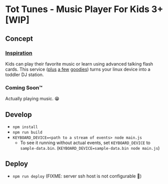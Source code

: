 # Tot Tunes - Music Player For Kids 3+ [WIP]

## Concept
### [Inspiration](https://blog.testdouble.com/posts/2018-02-20-music-cards)
Kids can play their favorite music or learn using advanced talking flash cards. This service ([plus](http://a.co/j8Kgw02) [a few](http://a.co/1Yy2d8M) [goodies](http://a.co/fXV2Fwh)) turns your linux device into a toddler DJ station.

### Coming Soon™
Actually playing music. 😁

## Develop

- `npm install`
- `npm run build`
- `KEYBOARD_DEVICE=<path to a stream of events> node main.js`
  - To see it running without actual events, set `KEYBOARD_DEVICE` to `sample-data.bin`. (`KEYBOARD_DEVICE=sample-data.bin node main.js`)

## Deploy

- `npm run deploy` (FIXME: server ssh host is not configurable 😬)
